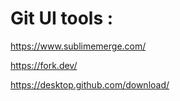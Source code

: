 # Git UI tools :

https://www.sublimemerge.com/

https://fork.dev/

https://desktop.github.com/download/


